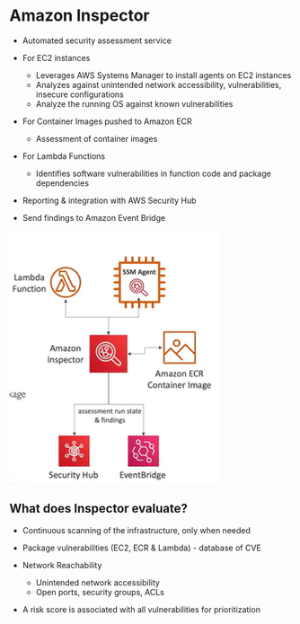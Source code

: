 # Amazon Inspector

- Automated security assessment service

- For EC2 instances
    - Leverages AWS Systems Manager to install agents on EC2 instances
    - Analyzes against unintended network accessibility, vulnerabilities, insecure configurations
    - Analyze the running OS against known vulnerabilities
- For Container Images pushed to Amazon ECR
    - Assessment of container images
- For Lambda Functions
    - Identifies software vulnerabilities in function code and package dependencies

- Reporting & integration with AWS Security Hub
- Send findings to Amazon Event Bridge

![Alt text](images/inspector.png)

## What does Inspector evaluate?

- Continuous scanning of the infrastructure, only when needed
- Package vulnerabilities (EC2, ECR & Lambda) - database of CVE
- Network Reachability
    - Unintended network accessibility
    - Open ports, security groups, ACLs

- A risk score is associated with all vulnerabilities for prioritization